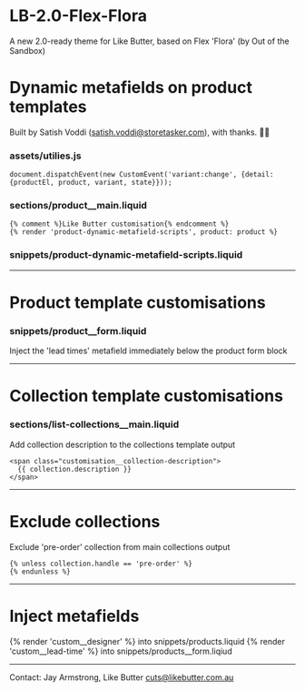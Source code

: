 # LB-2.0-Flex-Flora

A new 2.0-ready theme for Like Butter, based on Flex 'Flora' (by Out of the Sandbox)




# Dynamic metafields on product templates
Built by Satish Voddi (satish.voddi@storetasker.com), with thanks. 👏🏼

### assets/utilies.js

    document.dispatchEvent(new CustomEvent('variant:change', {detail: {productEl, product, variant, state}}));

### sections/product__main.liquid

    {% comment %}Like Butter customisation{% endcomment %}
    {% render 'product-dynamic-metafield-scripts', product: product %}

### snippets/product-dynamic-metafield-scripts.liquid

---

# Product template customisations

### snippets/product__form.liquid

Inject the 'lead times' metafield immediately below the product form block

---

# Collection template customisations

### sections/list-collections__main.liquid

Add collection description to the collections template output

    <span class="customisation__collection-description">
      {{ collection.description }}
    </span>

---

# Exclude collections

Exclude 'pre-order' collection from main collections output

    {% unless collection.handle == 'pre-order' %}
    {% endunless %}

---

# Inject metafields

{% render 'custom__designer' %} into snippets/products.liquid
{% render 'custom__lead-time' %} into snippets/products__form.liqiud

---

Contact: Jay Armstrong, Like Butter
cuts@likebutter.com.au
